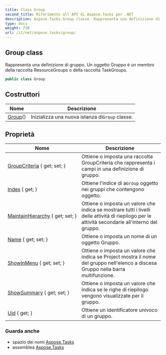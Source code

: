 ```yaml
---
title: Class Group
second_title: Riferimento all'API di Aspose.Tasks per .NET
description: Aspose.Tasks.Group classe. Rappresenta una definizione di gruppo. Un oggetto Gruppo è un membro della raccolta ResourceGroups o della raccolta TaskGroups.
type: docs
weight: 710
url: /it/net/aspose.tasks/group/
---
```

## Group class

Rappresenta una definizione di gruppo. Un oggetto Gruppo è un membro della raccolta ResourceGroups o della raccolta TaskGroups.

```csharp
public class Group
```

## Costruttori

| Nome | Descrizione |
| --- | --- |
| [Group](group/)() | Inizializza una nuova istanza di`Group` classe. |

## Proprietà

| Nome | Descrizione |
| --- | --- |
| [GroupCriteria](../../aspose.tasks/group/groupcriteria/) { get; set; } | Ottiene o imposta una raccolta GroupCriteria che rappresenta i campi in una definizione di gruppo. |
| [Index](../../aspose.tasks/group/index/) { get; } | Ottiene l'indice di a`Group` oggetto nei gruppi che contengono oggetto. |
| [MaintainHierarchy](../../aspose.tasks/group/maintainhierarchy/) { get; set; } | Ottiene o imposta un valore che indica se mostrare tutti i livelli delle attività di riepilogo per le attività secondarie all'interno del gruppo. |
| [Name](../../aspose.tasks/group/name/) { get; set; } | Ottiene o imposta un nome di un oggetto Gruppo. |
| [ShowInMenu](../../aspose.tasks/group/showinmenu/) { get; set; } | Ottiene o imposta un valore che indica se Project mostra il nome del gruppo nell'elenco a discesa Gruppo nella barra multifunzione. |
| [ShowSummary](../../aspose.tasks/group/showsummary/) { get; set; } | Ottiene o imposta un valore che indica se le righe di riepilogo vengono visualizzate per il gruppo. |
| [Uid](../../aspose.tasks/group/uid/) { get; } | Ottiene un identificatore univoco di un gruppo. |

### Guarda anche

* spazio dei nomi [Aspose.Tasks](../../aspose.tasks/)
* assemblea [Aspose.Tasks](../../)


